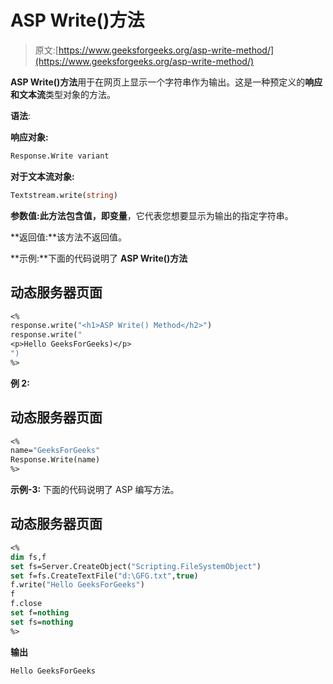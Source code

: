 # ASP Write()方法

> 原文:[https://www.geeksforgeeks.org/asp-write-method/](https://www.geeksforgeeks.org/asp-write-method/)

**ASP Write()方法**用于在网页上显示一个字符串作为输出。这是一种预定义的**响应和文本流**类型对象的方法。

**语法**:

**响应对象:**

```vb
Response.Write variant
```

**对于文本流对象:**

```vb
Textstream.write(string)
```

**参数值:**此方法包含值，即**变量**，它代表您想要显示为输出的指定字符串。

**返回值:**该方法不返回值。

**示例:**下面的代码说明了 **ASP Write()方法**

## 动态服务器页面

```vb
<%
response.write("<h1>ASP Write() Method</h2>")
response.write("
<p>Hello GeeksForGeeks)</p>
")
%>
```

**例 2:**

## 动态服务器页面

```vb
<%
name="GeeksForGeeks"
Response.Write(name)
%>
```

**示例-3:** 下面的代码说明了 ASP 编写方法。

## 动态服务器页面

```vb
<%
dim fs,f
set fs=Server.CreateObject("Scripting.FileSystemObject")
set f=fs.CreateTextFile("d:\GFG.txt",true)
f.write("Hello GeeksForGeeks")
f
f.close
set f=nothing
set fs=nothing
%>
```

**输出**

```vb
Hello GeeksForGeeks
```
